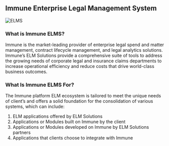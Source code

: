 ## Immune Enterprise Legal Management System

<img alt="ELMS" src="https://www.leanlaw.co/wp-content/uploads/1535426_InvoicesCommunicate_Blog-Post-Hero-Image_1200X630_010523.png">

### What is Immune ELMS?
Immune is the market-leading provider of enterprise legal spend and matter management, contract lifecycle management, and legal analytics solutions. Immune’s ELM Solutions provide a comprehensive suite of tools to address the growing needs of corporate legal and insurance claims departments to increase operational efficiency and reduce costs that drive world-class business outcomes.

### What Is Immune ELMS For?

The Immune platform ELM ecosystem is tailored to meet the unique needs of client’s and offers a solid foundation for the consolidation of various systems, which can include:
1. ELM applications offered by ELM Solutions
2. Applications or Modules built on Immune by the client
3. Applications or Modules developed on Immune by ELM Solutions partners
4. Applications that clients choose to integrate with Immune
 
